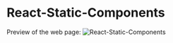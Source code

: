 # React-Static-Components
Preview of the web page:
![React-Static-Components](https://user-images.githubusercontent.com/71139686/171919177-30a12d76-e917-4f00-a940-d6d7cd534c4d.jpg)

